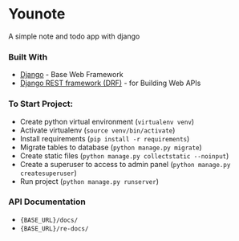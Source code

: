 # Younote

A simple note and todo app with django 

### Built With
* [Django](https://www.djangoproject.com/) - Base Web Framework
* [Django REST framework (DRF)](https://www.django-rest-framework.org/) - for Building Web APIs


### To Start Project:
- Create python virtual environment (`virtualenv venv`)
- Activate virtualenv (`source venv/bin/activate`)
- Install requirements (`pip install -r requirements`)
- Migrate tables to database (`python manage.py migrate`)
- Create static files (`python manage.py collectstatic --noinput`)
- Create a superuser to access to admin panel (`python manage.py createsuperuser`)
- Run project (`python manage.py runserver`)


### API Documentation
- `{BASE_URL}/docs/`
- `{BASE_URL}/re-docs/`

